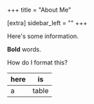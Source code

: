 +++
title = "About Me"

[extra]
sidebar_left = ""
+++

Here's some information.

**Bold** words.

How do I format this?

| here | is |
| --- | --- |
| a | table |
